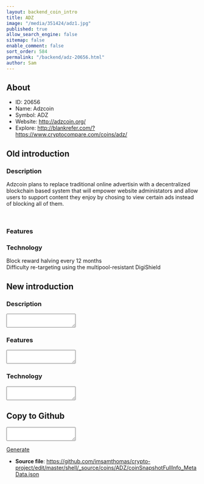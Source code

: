 ```yaml
---
layout: backend_coin_intro
title: ADZ
image: "/media/351424/adz1.jpg"
published: true
allow_search_engine: false
sitemap: false
enable_comment: false
sort_order: 584
permalink: "/backend/adz-20656.html"
author: Sam
---
```


## About

- ID: 20656
- Name: Adzcoin
- Symbol: ADZ
- Website: http://adzcoin.org/
- Explore: http://blankrefer.com/?https://www.cryptocompare.com/coins/adz/


## Old introduction

### Description

<p>Adzcoin plans to replace traditional online advertisin with a decentralized blockchain based system that will empower website administators and allow users to support content they enjoy by chosing to view certain ads instead of blocking all of them.</p><p> </p>

### Features


### Technology
<p>Block reward halving every 12 months<br />Difficulty re-targeting using the multipool-resistant DigiShield</p>



## New introduction


### Description
<textarea id="meta_description" name="description"></textarea>

### Features
<textarea id="meta_features" name="features"></textarea>

### Technology
<textarea id="meta_technology" name="technology"></textarea>


## Copy to Github

<textarea id="coinsnapshotfullinfo_metadata"></textarea>

<a href="#gen" onclick="generateMetaDatJson()">Generate</a>

- **Source file**: <a href="https://github.com/imsamthomas/crypto-project/edit/master/shell/_source/coins/ADZ/coinSnapshotFullInfo_MetaData.json">https://github.com/imsamthomas/crypto-project/edit/master/shell/_source/coins/ADZ/coinSnapshotFullInfo_MetaData.json</a>

